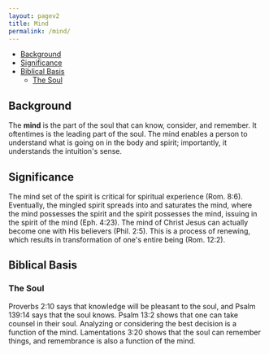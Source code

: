 ```yaml
---
layout: pagev2
title: Mind
permalink: /mind/
---
```

- [Background](#background)
- [Significance](#significance)
- [Biblical Basis](#biblical-basis)
  - [The Soul](#the-soul)

## Background

The **mind** is the part of the soul that can know, consider, and remember. It oftentimes is the leading part of the soul. The mind enables a person to understand what is going on in the body and spirit; importantly, it understands the intuition's sense.

## Significance

The mind set of the spirit is critical for spiritual experience (Rom. 8:6). Eventually, the mingled spirit spreads into and saturates the mind, where the mind possesses the spirit and the spirit possesses the mind, issuing in the spirit of the mind (Eph. 4:23). The mind of Christ Jesus can actually become one with His believers (Phil. 2:5). This is a process of renewing, which results in transformation of one's entire being (Rom. 12:2).

## Biblical Basis

### The Soul

Proverbs 2:10 says that knowledge will be pleasant to the soul, and Psalm 139:14 says that the soul knows. Psalm 13:2 shows that one can take counsel in their soul. Analyzing or considering the best decision is a function of the mind. Lamentations 3:20 shows that the soul can remember things, and remembrance is also a function of the mind.
